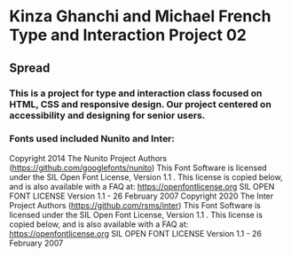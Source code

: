# Kinza Ghanchi and Michael French Type and Interaction Project 02
## Spread 
### This is a project for type and interaction class focused on HTML, CSS and responsive design. Our project centered on accessibility and designing for senior users.
### Fonts used included Nunito and Inter:
Copyright 2014 The Nunito Project Authors (https://github.com/googlefonts/nunito)
This Font Software is licensed under the SIL Open Font License, Version 1.1 . This license is copied below, and is also available with a FAQ at: https://openfontlicense.org
SIL OPEN FONT LICENSE Version 1.1 - 26 February 2007
Copyright 2020 The Inter Project Authors (https://github.com/rsms/inter)
This Font Software is licensed under the SIL Open Font License, Version 1.1 . This license is copied below, and is also available with a FAQ at: https://openfontlicense.org
SIL OPEN FONT LICENSE Version 1.1 - 26 February 2007
